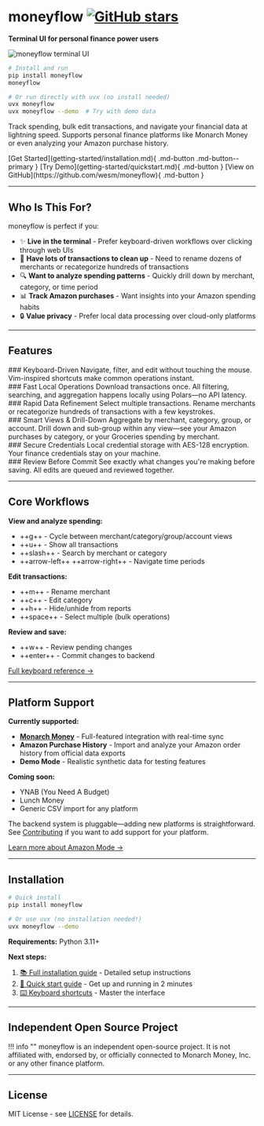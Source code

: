 # moneyflow [![GitHub stars](https://img.shields.io/github/stars/wesm/moneyflow?style=social)](https://github.com/wesm/moneyflow/stargazers)

**Terminal UI for personal finance power users**

![moneyflow terminal UI](https://raw.githubusercontent.com/wesm/moneyflow-assets/main/home-screen.png)

```bash
# Install and run
pip install moneyflow
moneyflow

# Or run directly with uvx (no install needed)
uvx moneyflow
uvx moneyflow --demo  # Try with demo data
```

Track spending, bulk edit transactions, and navigate your financial data at lightning speed. Supports personal finance platforms like Monarch Money or even analyzing your Amazon purchase history.

<div class="quick-links" markdown>
[Get Started](getting-started/installation.md){ .md-button .md-button--primary }
[Try Demo](getting-started/quickstart.md){ .md-button }
[View on GitHub](https://github.com/wesm/moneyflow){ .md-button }
</div>

---

## Who Is This For?

moneyflow is perfect if you:

- ✨ **Live in the terminal** - Prefer keyboard-driven workflows over clicking through web UIs
- 🚀 **Have lots of transactions to clean up** - Need to rename dozens of merchants or recategorize hundreds of transactions
- 🔍 **Want to analyze spending patterns** - Quickly drill down by merchant, category, or time period
- 📊 **Track Amazon purchases** - Want insights into your Amazon spending habits
- 🔒 **Value privacy** - Prefer local data processing over cloud-only platforms

---

## Features

<div class="feature-grid" markdown>

<div class="feature-card" markdown>
### Keyboard-Driven
Navigate, filter, and edit without touching the mouse. Vim-inspired shortcuts make common operations instant.
</div>

<div class="feature-card" markdown>
### Fast Local Operations
Download transactions once. All filtering, searching, and aggregation happens locally using Polars—no API latency.
</div>

<div class="feature-card" markdown>
### Rapid Data Refinement
Select multiple transactions. Rename merchants or recategorize hundreds of transactions with a few keystrokes.
</div>

<div class="feature-card" markdown>
### Smart Views & Drill-Down
Aggregate by merchant, category, group, or account. Drill down and sub-group within any view—see your Amazon purchases by category, or your Groceries spending by merchant.
</div>

<div class="feature-card" markdown>
### Secure Credentials
Local credential storage with AES-128 encryption. Your finance credentials stay on your machine.
</div>

<div class="feature-card" markdown>
### Review Before Commit
See exactly what changes you're making before saving. All edits are queued and reviewed together.
</div>

</div>

---

## Core Workflows

**View and analyze spending:**

- ++g++ - Cycle between merchant/category/group/account views
- ++u++ - Show all transactions
- ++slash++ - Search by merchant or category
- ++arrow-left++ ++arrow-right++ - Navigate time periods

**Edit transactions:**

- ++m++ - Rename merchant
- ++c++ - Edit category
- ++h++ - Hide/unhide from reports
- ++space++ - Select multiple (bulk operations)

**Review and save:**

- ++w++ - Review pending changes
- ++enter++ - Commit changes to backend

[Full keyboard reference →](guide/keyboard-shortcuts.md)

---

## Platform Support

**Currently supported:**

- **[Monarch Money](https://www.monarchmoney.com/)** - Full-featured integration with real-time sync
- **Amazon Purchase History** - Import and analyze your Amazon order history from official data exports
- **Demo Mode** - Realistic synthetic data for testing features

**Coming soon:**

- YNAB (You Need A Budget)
- Lunch Money
- Generic CSV import for any platform

The backend system is pluggable—adding new platforms is straightforward. See [Contributing](development/contributing.md) if you want to add support for your platform.

[Learn more about Amazon Mode →](guide/amazon-mode.md)

---

## Installation

```bash
# Quick install
pip install moneyflow

# Or use uvx (no installation needed!)
uvx moneyflow --demo
```

**Requirements:** Python 3.11+

**Next steps:**

1. [📚 Full installation guide](getting-started/installation.md) - Detailed setup instructions
2. [🚀 Quick start guide](getting-started/quickstart.md) - Get up and running in 2 minutes
3. [⌨️ Keyboard shortcuts](guide/keyboard-shortcuts.md) - Master the interface

---

## Independent Open Source Project 

!!! info ""
    moneyflow is an independent open-source project. It is not affiliated with, endorsed by, or officially connected to Monarch Money, Inc. or any other finance platform.

---

## License

MIT License - see [LICENSE](https://github.com/wesm/moneyflow/blob/main/LICENSE) for details.
